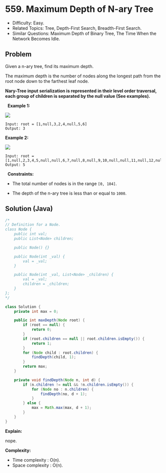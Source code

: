 # 559. Maximum Depth of N-ary Tree

- Difficulty: Easy.
- Related Topics: Tree, Depth-First Search, Breadth-First Search.
- Similar Questions: Maximum Depth of Binary Tree, The Time When the Network Becomes Idle.

## Problem

Given a n-ary tree, find its maximum depth.

The maximum depth is the number of nodes along the longest path from the root node down to the farthest leaf node.

**Nary-Tree input serialization is represented in their level order traversal, each group of children is separated by the null value (See examples).**

 
**Example 1:**


![](https://assets.leetcode.com/uploads/2018/10/12/narytreeexample.png)


```
Input: root = [1,null,3,2,4,null,5,6]
Output: 3
```

**Example 2:**


![](https://assets.leetcode.com/uploads/2019/11/08/sample_4_964.png)


```
Input: root = [1,null,2,3,4,5,null,null,6,7,null,8,null,9,10,null,null,11,null,12,null,13,null,null,14]
Output: 5
```

 
**Constraints:**


	
- The total number of nodes is in the range ```[0, 104]```.
	
- The depth of the n-ary tree is less than or equal to ```1000```.



## Solution (Java)

```java
/*
// Definition for a Node.
class Node {
    public int val;
    public List<Node> children;

    public Node() {}

    public Node(int _val) {
        val = _val;
    }

    public Node(int _val, List<Node> _children) {
        val = _val;
        children = _children;
    }
};
*/

class Solution {
    private int max = 0;

    public int maxDepth(Node root) {
        if (root == null) {
            return 0;
        }
        if (root.children == null || root.children.isEmpty()) {
            return 1;
        }
        for (Node child : root.children) {
            findDepth(child, 1);
        }
        return max;
    }

    private void findDepth(Node n, int d) {
        if (n.children != null && !n.children.isEmpty()) {
            for (Node no : n.children) {
                findDepth(no, d + 1);
            }
        } else {
            max = Math.max(max, d + 1);
        }
    }
}
```

**Explain:**

nope.

**Complexity:**

* Time complexity : O(n).
* Space complexity : O(n).
